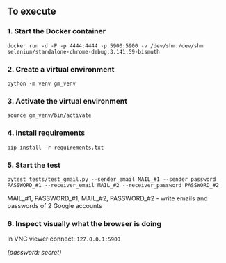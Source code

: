 ## To execute

### 1. Start the Docker container
```
docker run -d -P -p 4444:4444 -p 5900:5900 -v /dev/shm:/dev/shm selenium/standalone-chrome-debug:3.141.59-bismuth
```
### 2. Create a virtual environment
```
python -m venv gm_venv
```
### 3. Activate the virtual environment
```
source gm_venv/bin/activate
```
### 4. Install requirements
```
pip install -r requirements.txt
```
### 5. Start the test
```
pytest tests/test_gmail.py --sender_email MAIL_#1 --sender_password PASSWORD_#1 --receiver_email MAIL_#2 --receiver_password PASSWORD_#2
```
MAIL_#1, PASSWORD_#1, MAIL_#2, PASSWORD_#2 - write emails and passwords of 2 Google accounts
### 6. Inspect visually what the browser is doing
In VNC viewer connect: ```127.0.0.1:5900```

_(password: secret)_
